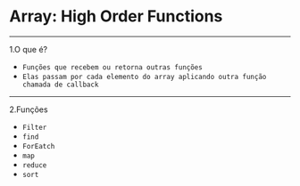 # Array: High Order Functions

---

1.O que é?

- `Funções que recebem ou retorna outras funções`
- `Elas passam por cada elemento do array aplicando outra função chamada de callback`

---

2.Funções

- `Filter`
- `find`
- `ForEatch`
- `map`
- `reduce`
- `sort`
